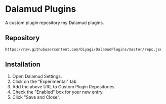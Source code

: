 # Dalamud Plugins
A custom plugin repository my Dalamud plugins.

## Repository
```
https://raw.githubusercontent.com/Diyagi/DalamudPlugins/master/repo.json
```

## Installation
1. Open Dalamud Settings.
2. Click on the "Experimental" tab.
3. Add the above URL to Custom Plugin Repositories.
4. Check the "Enabled" box for your new entry.
5. Click "Save and Close".
